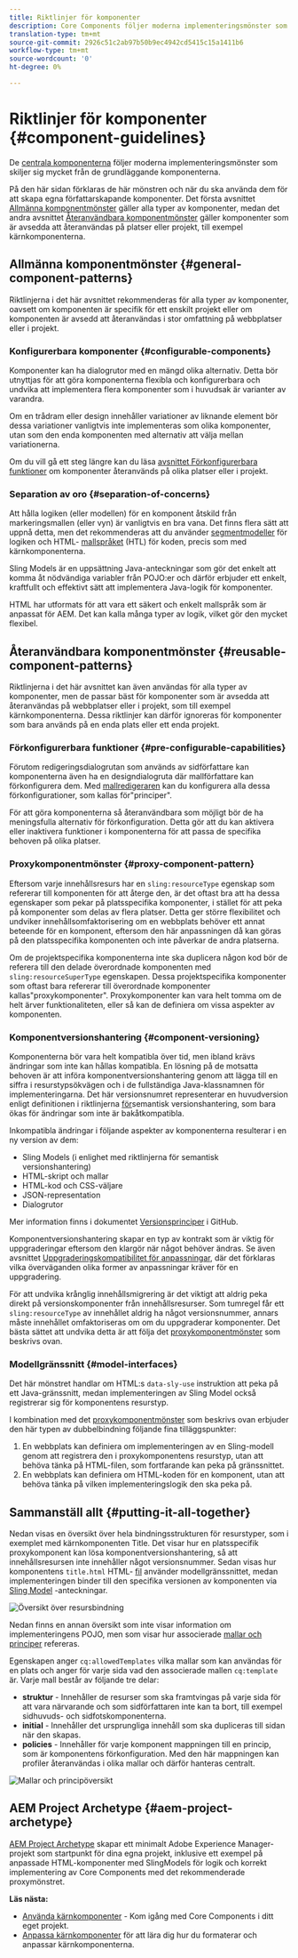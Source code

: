 ```yaml
---
title: Riktlinjer för komponenter
description: Core Components följer moderna implementeringsmönster som skiljer sig mycket från grundkomponenterna.
translation-type: tm+mt
source-git-commit: 2926c51c2ab97b50b9ec4942cd5415c15a1411b6
workflow-type: tm+mt
source-wordcount: '0'
ht-degree: 0%

---
```



# Riktlinjer för komponenter {#component-guidelines}

De [centrala komponenterna](overview.md) följer moderna implementeringsmönster som skiljer sig mycket från de grundläggande komponenterna.

På den här sidan förklaras de här mönstren och när du ska använda dem för att skapa egna författarskapande komponenter. Det första avsnittet [Allmänna komponentmönster](#general-component-patterns) gäller alla typer av komponenter, medan det andra avsnittet [Återanvändbara komponentmönster](#reusable-component-patterns) gäller komponenter som är avsedda att återanvändas på platser eller projekt, till exempel kärnkomponenterna.

## Allmänna komponentmönster {#general-component-patterns}

Riktlinjerna i det här avsnittet rekommenderas för alla typer av komponenter, oavsett om komponenten är specifik för ett enskilt projekt eller om komponenten är avsedd att återanvändas i stor omfattning på webbplatser eller i projekt.

### Konfigurerbara komponenter {#configurable-components}

Komponenter kan ha dialogrutor med en mängd olika alternativ. Detta bör utnyttjas för att göra komponenterna flexibla och konfigurerbara och undvika att implementera flera komponenter som i huvudsak är varianter av varandra.

Om en trådram eller design innehåller variationer av liknande element bör dessa variationer vanligtvis inte implementeras som olika komponenter, utan som den enda komponenten med alternativ att välja mellan variationerna.

Om du vill gå ett steg längre kan du läsa [avsnittet Förkonfigurerbara funktioner](#pre-configurable-capabilities) om komponenter återanvänds på olika platser eller i projekt.

### Separation av oro {#separation-of-concerns}

Att hålla logiken (eller modellen) för en komponent åtskild från markeringsmallen (eller vyn) är vanligtvis en bra vana. Det finns flera sätt att uppnå detta, men det rekommenderas att du använder [segmentmodeller](https://sling.apache.org/documentation/bundles/models.html) för logiken och HTML- [mallspråket](https://docs.adobe.com/content/help/en/experience-manager-htl/using/overview.html) (HTL) för koden, precis som med kärnkomponenterna.

Sling Models är en uppsättning Java-anteckningar som gör det enkelt att komma åt nödvändiga variabler från POJO:er och därför erbjuder ett enkelt, kraftfullt och effektivt sätt att implementera Java-logik för komponenter.

HTML har utformats för att vara ett säkert och enkelt mallspråk som är anpassat för AEM. Det kan kalla många typer av logik, vilket gör den mycket flexibel.

## Återanvändbara komponentmönster {#reusable-component-patterns}

Riktlinjerna i det här avsnittet kan även användas för alla typer av komponenter, men de passar bäst för komponenter som är avsedda att återanvändas på webbplatser eller i projekt, som till exempel kärnkomponenterna. Dessa riktlinjer kan därför ignoreras för komponenter som bara används på en enda plats eller ett enda projekt.

### Förkonfigurerbara funktioner {#pre-configurable-capabilities}

Förutom redigeringsdialogrutan som används av sidförfattare kan komponenterna även ha en designdialogruta där mallförfattare kan förkonfigurera dem. Med [mallredigeraren](https://docs.adobe.com/content/help/en/experience-manager-cloud-service/sites/authoring/features/templates.html) kan du konfigurera alla dessa förkonfigurationer, som kallas för&quot;principer&quot;.

För att göra komponenterna så återanvändbara som möjligt bör de ha meningsfulla alternativ för förkonfiguration. Detta gör att du kan aktivera eller inaktivera funktioner i komponenterna för att passa de specifika behoven på olika platser.

### Proxykomponentmönster {#proxy-component-pattern}

Eftersom varje innehållsresurs har en `sling:resourceType` egenskap som refererar till komponenten för att återge den, är det oftast bra att ha dessa egenskaper som pekar på platsspecifika komponenter, i stället för att peka på komponenter som delas av flera platser. Detta ger större flexibilitet och undviker innehållsomfaktorisering om en webbplats behöver ett annat beteende för en komponent, eftersom den här anpassningen då kan göras på den platsspecifika komponenten och inte påverkar de andra platserna.

Om de projektspecifika komponenterna inte ska duplicera någon kod bör de referera till den delade överordnade komponenten med `sling:resourceSuperType` egenskapen. Dessa projektspecifika komponenter som oftast bara refererar till överordnade komponenter kallas&quot;proxykomponenter&quot;. Proxykomponenter kan vara helt tomma om de helt ärver funktionaliteten, eller så kan de definiera om vissa aspekter av komponenten.

### Komponentversionshantering {#component-versioning}

Komponenterna bör vara helt kompatibla över tid, men ibland krävs ändringar som inte kan hållas kompatibla. En lösning på de motsatta behoven är att införa komponentversionshantering genom att lägga till en siffra i resurstypsökvägen och i de fullständiga Java-klassnamnen för implementeringarna. Det här versionsnumret representerar en huvudversion enligt definitionen i riktlinjerna [för](https://semver.org/)semantisk versionshantering, som bara ökas för ändringar som inte är bakåtkompatibla.

Inkompatibla ändringar i följande aspekter av komponenterna resulterar i en ny version av dem:

* Sling Models (i enlighet med riktlinjerna för semantisk versionshantering)
* HTML-skript och mallar
* HTML-kod och CSS-väljare
* JSON-representation
* Dialogrutor

Mer information finns i dokumentet [Versionsprinciper](https://github.com/adobe/aem-core-wcm-components/wiki/Versioning-Policies) i GitHub.

Komponentversionshantering skapar en typ av kontrakt som är viktig för uppgraderingar eftersom den klargör när något behöver ändras. Se även avsnittet [Uppgraderingskompatibilitet för anpassningar](customizing.md#upgrade-compatibility-of-customizations), där det förklaras vilka överväganden olika former av anpassningar kräver för en uppgradering.

För att undvika krånglig innehållsmigrering är det viktigt att aldrig peka direkt på versionskomponenter från innehållsresurser. Som tumregel får ett `sling:resourceType` av innehållet aldrig ha något versionsnummer, annars måste innehållet omfaktoriseras om om du uppgraderar komponenter. Det bästa sättet att undvika detta är att följa det [proxykomponentmönster](#proxy-component-pattern) som beskrivs ovan.

### Modellgränssnitt {#model-interfaces}

Det här mönstret handlar om HTML:s `data-sly-use` instruktion att peka på ett Java-gränssnitt, medan implementeringen av Sling Model också registrerar sig för komponentens resurstyp.

I kombination med det [proxykomponentmönster](#proxy-component-pattern) som beskrivs ovan erbjuder den här typen av dubbelbindning följande fina tilläggspunkter:

1. En webbplats kan definiera om implementeringen av en Sling-modell genom att registrera den i proxykomponentens resurstyp, utan att behöva tänka på HTML-filen, som fortfarande kan peka på gränssnittet.
1. En webbplats kan definiera om HTML-koden för en komponent, utan att behöva tänka på vilken implementeringslogik den ska peka på.

## Sammanställ allt {#putting-it-all-together}

Nedan visas en översikt över hela bindningsstrukturen för resurstyper, som i exemplet med kärnkomponenten Title. Det visar hur en platsspecifik proxykomponent kan lösa komponentversionshantering, så att innehållsresursen inte innehåller något versionsnummer. Sedan visas hur komponentens `title.html` HTML- [fil](https://docs.adobe.com/content/help/en/experience-manager-htl/using/overview.html) använder modellgränssnittet, medan implementeringen binder till den specifika versionen av komponenten via [Sling Model](https://sling.apache.org/documentation/bundles/models.html) -anteckningar.

![Översikt över resursbindning](/help/assets/chlimage_1-32.png)

Nedan finns en annan översikt som inte visar information om implementeringens POJO, men som visar hur associerade [mallar och principer](https://docs.adobe.com/content/help/en/experience-manager-cloud-service/implementing/components-templates/templates.html) refereras.

Egenskapen anger `cq:allowedTemplates` vilka mallar som kan användas för en plats och anger för varje sida vad den associerade mallen `cq:template` är. Varje mall består av följande tre delar:

* **struktur** - Innehåller de resurser som ska framtvingas på varje sida för att vara närvarande och som sidförfattaren inte kan ta bort, till exempel sidhuvuds- och sidfotskomponenterna.
* **initial** - Innehåller det ursprungliga innehåll som ska dupliceras till sidan när den skapas.
* **policies** - Innehåller för varje komponent mappningen till en princip, som är komponentens förkonfiguration. Med den här mappningen kan profiler återanvändas i olika mallar och därför hanteras centralt.

![Mallar och principöversikt](/help/assets/screen_shot_2018-12-07at093102.png)

## AEM Project Archetype {#aem-project-archetype}

[AEM Project Archetype](/help/developing/archetype/overview.md) skapar ett minimalt Adobe Experience Manager-projekt som startpunkt för dina egna projekt, inklusive ett exempel på anpassade HTML-komponenter med SlingModels för logik och korrekt implementering av Core Components med det rekommenderade proxymönstret.

**Läs nästa:**

* [Använda kärnkomponenter](/help/get-started/using.md) - Kom igång med Core Components i ditt eget projekt.
* [Anpassa kärnkomponenter](customizing.md) för att lära dig hur du formaterar och anpassar kärnkomponenterna.
